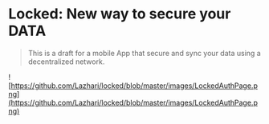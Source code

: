 # Locked: New way to secure your DATA

> This is a draft for a mobile App that secure and sync your data using a decentralized network.

![https://github.com/Lazhari/locked/blob/master/images/LockedAuthPage.png](https://github.com/Lazhari/locked/blob/master/images/LockedAuthPage.png)
